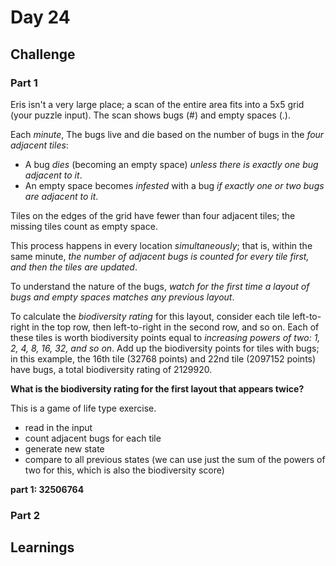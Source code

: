 # Day 24

## Challenge

### Part 1

Eris isn't a very large place; a scan of the entire area fits into a 5x5 grid (your puzzle input). The scan shows bugs (#) and empty spaces (.).

Each _minute_, The bugs live and die based on the number of bugs in the _four adjacent tiles_:

- A bug _dies_ (becoming an empty space) _unless there is exactly one bug adjacent to it_.
- An empty space becomes _infested_ with a bug _if exactly one or two bugs are adjacent to it_.

Tiles on the edges of the grid have fewer than four adjacent tiles; the missing tiles count as empty space.

This process happens in every location _simultaneously_; that is, within the same minute, _the number of adjacent bugs is counted for every tile first, and then the tiles are updated_.

To understand the nature of the bugs, _watch for the first time a layout of bugs and empty spaces matches any previous layout_. 

To calculate the _biodiversity rating_ for this layout, consider each tile left-to-right in the top row, then left-to-right in the second row, and so on. Each of these tiles is worth biodiversity points equal to _increasing powers of two: 1, 2, 4, 8, 16, 32, and so on_. Add up the biodiversity points for tiles with bugs; in this example, the 16th tile (32768 points) and 22nd tile (2097152 points) have bugs, a total biodiversity rating of 2129920.

**What is the biodiversity rating for the first layout that appears twice?**

This is a game of life type exercise.

- read in the input
- count adjacent bugs for each tile
- generate new state
- compare to all previous states (we can use just the sum of the powers of two for this, which is also the biodiversity score)

**part 1: 32506764**

### Part 2

## Learnings
